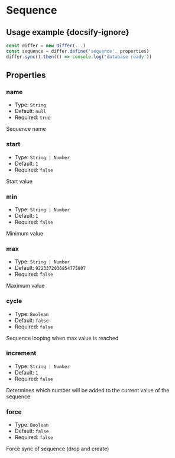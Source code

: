 # Sequence

## Usage example {docsify-ignore}

```javascript
const differ = new Differ(...)
const sequence = differ.define('sequence', properties)
differ.sync().then(() => console.log('database ready'))
```

## Properties

### name

* Type: `String`
* Default: `null`
* Required: `true`

Sequence name

### start

* Type: `String | Number`
* Default: `1`
* Required: `false`

Start value

### min

* Type: `String | Number`
* Default: `1`
* Required: `false`

Minimum value

### max

* Type: `String | Number`
* Default: `9223372036854775807`
* Required: `false`

Maximum value

### cycle

* Type: `Boolean`
* Default: `false`
* Required: `false`

Sequence looping when max value is reached

### increment

* Type: `String | Number`
* Default: `1`
* Required: `false`

Determines which number will be added to the current value of the sequence

### force

* Type: `Boolean`
* Default: `false`
* Required: `false`

Force sync of sequence (drop and create)

